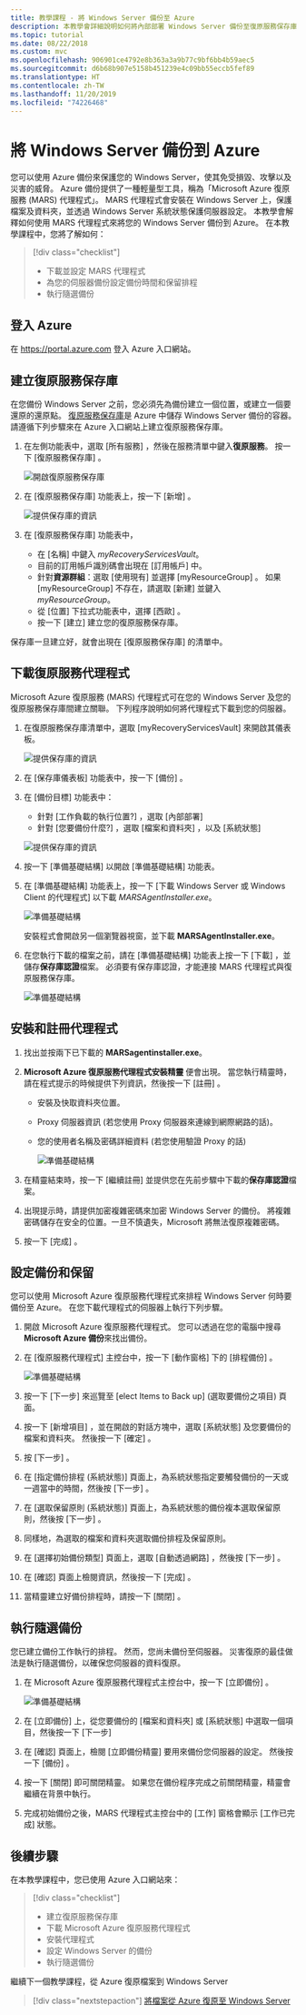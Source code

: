 ```yaml
---
title: 教學課程 - 將 Windows Server 備份至 Azure
description: 本教學會詳細說明如何將內部部署 Windows Server 備份至復原服務保存庫。
ms.topic: tutorial
ms.date: 08/22/2018
ms.custom: mvc
ms.openlocfilehash: 906901ce4792e8b363a3a9b77c9bf6bb4b59aec5
ms.sourcegitcommit: d6b68b907e5158b451239e4c09bb55eccb5fef89
ms.translationtype: HT
ms.contentlocale: zh-TW
ms.lasthandoff: 11/20/2019
ms.locfileid: "74226468"
---
```

# <a name="back-up-windows-server-to-azure"></a>將 Windows Server 備份到 Azure

您可以使用 Azure 備份來保護您的 Windows Server，使其免受損毀、攻擊以及災害的威脅。 Azure 備份提供了一種輕量型工具，稱為「Microsoft Azure 復原服務 (MARS) 代理程式」。 MARS 代理程式會安裝在 Windows Server 上，保護檔案及資料夾，並透過 Windows Server 系統狀態保護伺服器設定。 本教學會解釋如何使用 MARS 代理程式來將您的 Windows Server 備份到 Azure。 在本教學課程中，您將了解如何：

> [!div class="checklist"]
>
> * 下載並設定 MARS 代理程式
> * 為您的伺服器備份設定備份時間和保留排程
> * 執行隨選備份

## <a name="sign-in-to-azure"></a>登入 Azure

在 https://portal.azure.com 登入 Azure 入口網站。

## <a name="create-a-recovery-services-vault"></a>建立復原服務保存庫

在您備份 Windows Server 之前，您必須先為備份建立一個位置，或建立一個要還原的還原點。 [復原服務保存庫](backup-azure-recovery-services-vault-overview.md)是 Azure 中儲存 Windows Server 備份的容器。 請遵循下列步驟來在 Azure 入口網站上建立復原服務保存庫。

1. 在左側功能表中，選取 [所有服務]  ，然後在服務清單中鍵入**復原服務**。 按一下 [復原服務保存庫]  。

   ![開啟復原服務保存庫](./media/tutorial-backup-windows-server-to-azure/full-browser-open-rs-vault_2.png)

2. 在 [復原服務保存庫]  功能表上，按一下 [新增]  。

   ![提供保存庫的資訊](./media/tutorial-backup-windows-server-to-azure/provide-vault-detail-2.png)

3. 在 [復原服務保存庫]  功能表中，

    * 在 [名稱]  中鍵入 *myRecoveryServicesVault*。
    * 目前的訂用帳戶識別碼會出現在 [訂用帳戶]  中。
    * 針對**資源群組**：選取 [使用現有]  並選擇 [myResourceGroup]  。 如果 [myResourceGroup]  不存在，請選取 [新建]  並鍵入 *myResourceGroup*。
    * 從 [位置]  下拉式功能表中，選擇 [西歐]  。
    * 按一下 [建立]  建立您的復原服務保存庫。

保存庫一旦建立好，就會出現在 [復原服務保存庫] 的清單中。

## <a name="download-recovery-services-agent"></a>下載復原服務代理程式

Microsoft Azure 復原服務 (MARS) 代理程式可在您的 Windows Server 及您的復原服務保存庫間建立關聯。 下列程序說明如何將代理程式下載到您的伺服器。

1. 在復原服務保存庫清單中，選取 [myRecoveryServicesVault]  來開啟其儀表板。

   ![提供保存庫的資訊](./media/tutorial-backup-windows-server-to-azure/open-vault-from-list.png)

2. 在 [保存庫儀表板] 功能表中，按一下 [備份]  。

3. 在 [備份目標]  功能表中：

   * 針對 [工作負載的執行位置?]  ，選取 [內部部署] 
   * 針對 [您要備份什麼?]  ，選取 [檔案和資料夾]  ，以及 [系統狀態] 

   ![提供保存庫的資訊](./media/tutorial-backup-windows-server-to-azure/backup-goal.png)

4. 按一下 [準備基礎結構]  以開啟 [準備基礎結構]  功能表。

5. 在 [準備基礎結構]  功能表上，按一下 [下載 Windows Server 或 Windows Client 的代理程式]  以下載 *MARSAgentInstaller.exe*。

    ![準備基礎結構](./media/tutorial-backup-windows-server-to-azure/prepare-infrastructure.png)

    安裝程式會開啟另一個瀏覽器視窗，並下載 **MARSAgentInstaller.exe**。

6. 在您執行下載的檔案之前，請在 [準備基礎結構] 功能表上按一下 [下載]  ，並儲存**保存庫認證**檔案。 必須要有保存庫認證，才能連接 MARS 代理程式與復原服務保存庫。

    ![準備基礎結構](./media/tutorial-backup-windows-server-to-azure/download-vault-credentials.png)

## <a name="install-and-register-the-agent"></a>安裝和註冊代理程式

1. 找出並按兩下已下載的 **MARSagentinstaller.exe**。
2. **Microsoft Azure 復原服務代理程式安裝精靈** 便會出現。 當您執行精靈時，請在程式提示的時候提供下列資訊，然後按一下 [註冊]  。
   * 安裝及快取資料夾位置。
   * Proxy 伺服器資訊 (若您使用 Proxy 伺服器來連線到網際網路的話)。
   * 您的使用者名稱及密碼詳細資料 (若您使用驗證 Proxy 的話)

     ![準備基礎結構](./media/tutorial-backup-windows-server-to-azure/mars-installer.png)

3. 在精靈結束時，按一下 [繼續註冊]  並提供您在先前步驟中下載的**保存庫認證**檔案。

4. 出現提示時，請提供加密複雜密碼來加密 Windows Server 的備份。 將複雜密碼儲存在安全的位置。一旦不慎遺失，Microsoft 將無法復原複雜密碼。

5. 按一下 [完成]  。

## <a name="configure-backup-and-retention"></a>設定備份和保留

您可以使用 Microsoft Azure 復原服務代理程式來排程 Windows Server 何時要備份至 Azure。 在您下載代理程式的伺服器上執行下列步驟。

1. 開啟 Microsoft Azure 復原服務代理程式。 您可以透過在您的電腦中搜尋 **Microsoft Azure 備份**來找出備份。

2. 在 [復原服務代理程式] 主控台中，按一下 [動作窗格]  下的 [排程備份]  。

    ![準備基礎結構](./media/tutorial-backup-windows-server-to-azure/mars-schedule-backup.png)

3. 按一下 [下一步]  來巡覽至 [elect Items to Back up] \(選取要備份之項目)  頁面。

4. 按一下 [新增項目]  ，並在開啟的對話方塊中，選取 [系統狀態]  及您要備份的檔案和資料夾。 然後按一下 [確定]  。

5. 按 [下一步]  。

6. 在 [指定備份排程 (系統狀態)]  頁面上，為系統狀態指定要觸發備份的一天或一週當中的時間，然後按 [下一步]  。

7. 在 [選取保留原則 (系統狀態)]  頁面上，為系統狀態的備份複本選取保留原則，然後按 [下一步]  。

8. 同樣地，為選取的檔案和資料夾選取備份排程及保留原則。

9. 在 [選擇初始備份類型]  頁面上，選取 [自動透過網路]  ，然後按 [下一步]  。

10. 在 [確認]  頁面上檢閱資訊，然後按一下 [完成]  。

11. 當精靈建立好備份排程時，請按一下 [關閉]  。

## <a name="perform-an-on-demand-backup"></a>執行隨選備份

您已建立備份工作執行的排程。 然而，您尚未備份至伺服器。 災害復原的最佳做法是執行隨選備份，以確保您伺服器的資料復原。

1. 在 Microsoft Azure 復原服務代理程式主控台中，按一下 [立即備份]  。

    ![準備基礎結構](./media/tutorial-backup-windows-server-to-azure/backup-now.png)

2. 在 [立即備份]  上，從您要備份的 [檔案和資料夾]  或 [系統狀態]  中選取一個項目，然後按一下 [下一步] 
3. 在 [確認]  頁面上，檢閱 [立即備份精靈]  要用來備份您伺服器的設定。 然後按一下 [備份]  。
4. 按一下 [關閉]  即可關閉精靈。 如果您在備份程序完成之前關閉精靈，精靈會繼續在背景中執行。
5. 完成初始備份之後，MARS 代理程式主控台中的 [工作]  窗格會顯示 [工作已完成]  狀態。

## <a name="next-steps"></a>後續步驟

在本教學課程中，您已使用 Azure 入口網站來：

> [!div class="checklist"]
>
> * 建立復原服務保存庫
> * 下載 Microsoft Azure 復原服務代理程式
> * 安裝代理程式
> * 設定 Windows Server 的備份
> * 執行隨選備份

繼續下一個教學課程，從 Azure 復原檔案到 Windows Server

> [!div class="nextstepaction"]
> [將檔案從 Azure 復原至 Windows Server](./tutorial-backup-restore-files-windows-server.md)
